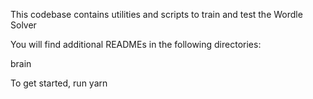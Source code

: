 This codebase contains utilities and scripts to train and test the Wordle Solver

You will find additional READMEs in the following directories:

brain

To get started, run yarn
